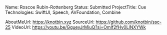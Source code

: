 Name: Roscoe Rubin-Rottenberg
Status: Submitted
ProjectTitle: Cue
Technologies: SwiftUI, Speech, AVFoundation, Combine

AboutMeUrl: https://knotbin.xyz
SourceUrl: https://github.com/knotbin/ssc-25
VideoUrl: https://youtu.be/GgueyJrMiuQ?si=OmIf2fHv0LlNXYWk

<!---
EXAMPLE
Name<required>: John Appleseed
Status<required>: Submitted <or> Winner <or> Distinguished <or> Rejected
ProjectTitle: The Accessibility Rose
Technologies<only the first 4 are visible>: SwiftUI, RealityKit, CoreGraphic 

AboutMeUrl: https://linkedin.com/in/johnappleseed <
SourceUrl: https://github.com/johnappleseed/wwdc2025
VideoUrl: https://youtu.be/ABCDE123456

Please note that only Name and Status are mandatory fields. The other fields are optional.
-->
